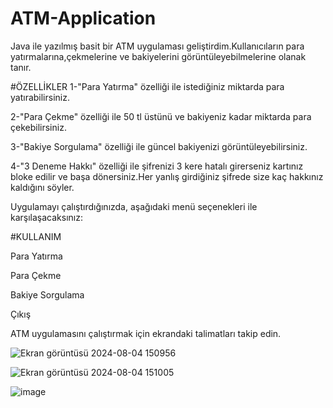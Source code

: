 # ATM-Application
Java ile yazılmış  basit bir ATM uygulaması geliştirdim.Kullanıcıların para yatırmalarına,çekmelerine ve bakiyelerini görüntüleyebilmelerine olanak tanır.

 #ÖZELLİKLER
 1-"Para Yatırma" özelliği ile istediğiniz miktarda para yatırabilirsiniz.

 
 2-"Para Çekme" özelliği ile 50 tl üstünü ve bakiyeniz kadar miktarda para çekebilirsiniz.

 
 3-"Bakiye Sorgulama" özelliği ile güncel bakiyenizi görüntüleyebilirsiniz.

 
 4-"3 Deneme Hakkı" özelliği ile şifrenizi 3 kere hatalı girerseniz kartınız bloke edilir ve başa dönersiniz.Her yanlış girdiğiniz şifrede size kaç hakkınız kaldığını söyler.

 

 Uygulamayı çalıştırdığınızda, aşağıdaki menü seçenekleri ile karşılaşacaksınız:

#KULLANIM

Para Yatırma

Para Çekme

Bakiye Sorgulama

Çıkış

ATM uygulamasını çalıştırmak için ekrandaki talimatları takip edin.







![Ekran görüntüsü 2024-08-04 150956](https://github.com/user-attachments/assets/7f79a400-a336-4022-9af7-43933c1acd9d)


![Ekran görüntüsü 2024-08-04 151005](https://github.com/user-attachments/assets/d4b0c1e5-1ae6-44fe-9ac8-6a50301dd405)



![image](https://github.com/user-attachments/assets/46b9c0d7-e457-45c4-905e-27ed782b514f)



